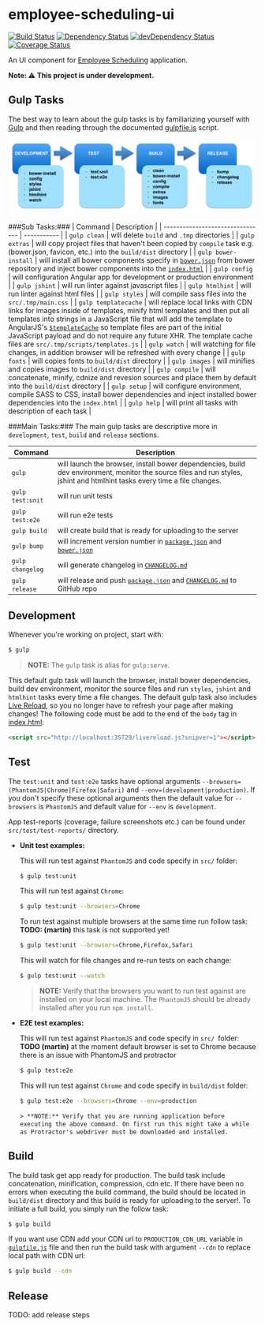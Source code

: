 employee-scheduling-ui
======================
[![Build Status](https://secure.travis-ci.org/martinmicunda/employee-scheduling-ui.png)](http://travis-ci.org/martinmicunda/employee-scheduling-ui) [![Dependency Status](https://david-dm.org/martinmicunda/employee-scheduling-ui.png)](https://david-dm.org/martinmicunda/employee-scheduling-ui) [![devDependency Status](https://david-dm.org/martinmicunda/employee-scheduling-ui/dev-status.png)](https://david-dm.org/martinmicunda/employee-scheduling-ui#info=devDependencies) [![Coverage Status](https://coveralls.io/repos/martinmicunda/employee-scheduling-ui/badge.png?branch=master)](https://coveralls.io/r/martinmicunda/employee-scheduling-ui?branch=master)

An UI component for [Employee Scheduling](https://github.com/martinmicunda/employee-scheduling) application.

**Note: :warning: This project is under development.**

## Gulp Tasks
The best way to learn about the gulp tasks is by familiarizing yourself with [Gulp](http://gulpjs.com/) and then reading through the documented [gulpfile.js](gulpfile.js) script.

![Gulp Workflow](gulp-workflow.png "Gulp Workflow")

###Sub Tasks:###
| Command                          | Description | 
| -------------------------------- | ----------- | 
| `gulp clean` | will delete `build` and `.tmp` directories | 
| `gulp extras` | will copy project files that haven't been copied by `compile` task e.g. (bower.json, favicon, etc.) into the `build/dist` directory | 
| `gulp bower-install` | will install all bower components specify in [`bower.json`](bower.json) from bower repository and inject bower components into the [`index.html`](src/index.html) | 
| `gulp config` | will configuration Angular app for development or production environment |
| `gulp jshint` | will run linter against javascript files |
| `gulp htmlhint` | will run linter against html files | 
| `gulp styles` | will compile sass files into the `src/.tmp/main.css` |
| `gulp templatecache` | will replace local links with CDN links for images inside of templates, minify html templates and then put all templates into strings in a JavaScript file that will add the template to AngularJS's [`$templateCache`](http://docs.angularjs.org/api/ng.$templateCache) so template files are part of the initial JavaScript payload and do not require any future XHR. The template cache files are `src/.tmp/scripts/templates.js` |
| `gulp watch` |  will watching for file changes, in addition browser will be refreshed with every change | 
| `gulp fonts` | will copies fonts to `build/dist` directory |
| `gulp images` | will minifies and copies images to `build/dist` directory |
| `gulp compile` | will concatenate, minify, cdnize and revesion sources and place them by default into the `build/dist` directory | 
| `gulp setup` | will configure environment, compile SASS to CSS, install bower dependencies and inject installed bower dependencies into the `index.html` |
| `gulp help` | will print all tasks with description of each task | 

###Main Tasks:###
The main gulp tasks are descriptive more in `development`, `test`, `build` and `release` sections.

| Command                          | Description | 
| -------------------------------- | ----------- |
| `gulp` | will launch the browser, install bower dependencies, build dev environment, monitor the source files and run styles, jshint and htmlhint tasks every time a file changes. |
| `gulp test:unit` | will run unit tests |
| `gulp test:e2e` | will run e2e tests |
| `gulp build` | will create build that is ready for uploading to the server |
| `gulp bump` | will increment version number in [`package.json`](package.json) and [`bower.json`](bower.json)|
| `gulp changelog` | will generate changelog in [`CHANGELOG.md`](CHANGELOG.md) |
| `gulp release` | will release and push [`package.json`](package.json) and [`CHANGELOG.md`](CHANGELOG.md) to GitHub repo | 

## Development
Whenever you're working on project, start with:

```bash
$ gulp 
```
> **NOTE:** The `gulp` task is alias for `gulp:serve`.

This default gulp task will launch the browser, install bower dependencies, build dev environment, monitor the source files and run `styles`, `jshint` and `htmlhint` tasks every time a file changes. The default gulp task also includes [Live Reload](http://livereload.com/), so you no longer have to refresh your page after making changes! The following code must be add to the end of the `body` tag in [index.html](src/index.html):

```html
<script src="http://localhost:35729/livereload.js?snipver=1"></script>
```

## Test
The `test:unit` and `test:e2e` tasks have optional arguments `--browsers=(PhantomJS|Chrome|Firefox|Safari)` and `--env=(development|production)`. If you don't specify these optional arguments then the default value for `--browsers` is `PhantomJS` and default value for `--env` is `development`.

App test-reports (coverage, failure screenshots etc.) can be found under `src/test/test-reports/` directory.

* **Unit test examples:**

   This will run test against `PhantomJS` and code specify in `src/` folder:
   ```bash
   $ gulp test:unit
   ```
   This will run test against `Chrome`:
   ```bash
   $ gulp test:unit --browsers=Chrome 
   ```
   To run test against multiple browsers at the same time run follow task:
   **TODO: (martin)** this task is not supported yet!
   ```bash
   $ gulp test:unit --browsers=Chrome,Firefox,Safari 
   ```
     This will watch for file changes and re-run tests on each change:
   ```bash
   $ gulp test:unit --watch
   ```
   > **NOTE:** Verify that the browsers you want to run test against are installed on your local machine. The `PhantomJS` should be already installed after you run `npm install`.

* **E2E test examples:**

   This will run test against `PhantomJS`  and code specify in `src/ `folder:
   **TODO (martin)** at the moment default browser is set to Chrome because there is an issue with PhantomJS and protractor
   ```bash
   $ gulp test:e2e
   ```
   
   This will run test against `Chrome`  and code specify in `build/dist` folder:
   ```bash
   $ gulp test:e2e --browsers=Chrome --env=production
   ```    
   
      > **NOTE:** Verify that you are running application before executing the above command. On first run this might take a while as Protractor's webdriver must be downloaded and installed.

## Build
The build task get app ready for production. The build task include concatenation, minification, compression, cdn etc. If there have been no errors when executing the build command, the build should be located in `build/dist` directory and this build is ready for uploading to the server!. To initiate a full build, you simply run the follow task:
```bash
$ gulp build
```

If you want use CDN add your CDN url to `PRODUCTION_CDN_URL` variable in [`gulpfile.js`](gulpfile.js) file and then run the build task with argument `--cdn` to replace local path with CDN url: 
```bash
$ gulp build --cdn
```

## Release
TODO: add release steps
